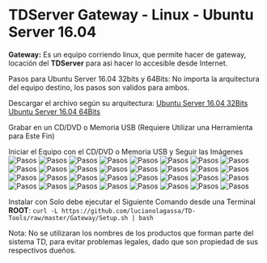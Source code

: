 # TDServer Gateway - Linux - Ubuntu Server 16.04

**Gateway:** Es un equipo corriendo linux, que permite hacer de gateway, locación del **TDServer** para asi hacer lo accesible desde Internet.

Pasos para Ubuntu Server 16.04 32bits y 64Bits: No importa la arquitectura del equipo destino, los pasos son validos para ambos.

Descargar el archivo según su arquitectura: [Ubuntu Server 16.04 32Bits](https://releases.ubuntu.com/16.04/ubuntu-16.04.6-server-i386.iso) [Ubuntu Server 16.04 64Bits](https://releases.ubuntu.com/16.04/ubuntu-16.04.6-server-amd64.iso)

Grabar en un CD/DVD o Memoria USB (Requiere Utilizar una Herramienta para Este Fin)

Iniciar el Equipo con el CD/DVD o Memoria USB y Seguir las Imágenes
![Pasos](https://raw.githubusercontent.com/lucianolagassa/TD-Tools/master/Gateway/Linux/Ubuntu-16.04/Capturas/Ubuntu-1604-Install001.png)
![Pasos](https://raw.githubusercontent.com/lucianolagassa/TD-Tools/master/Gateway/Linux/Ubuntu-16.04/Capturas/Ubuntu-1604-Install002.png)
![Pasos](https://raw.githubusercontent.com/lucianolagassa/TD-Tools/master/Gateway/Linux/Ubuntu-16.04/Capturas/Ubuntu-1604-Install003.png)
![Pasos](https://raw.githubusercontent.com/lucianolagassa/TD-Tools/master/Gateway/Linux/Ubuntu-16.04/Capturas/Ubuntu-1604-Install004.png)
![Pasos](https://raw.githubusercontent.com/lucianolagassa/TD-Tools/master/Gateway/Linux/Ubuntu-16.04/Capturas/Ubuntu-1604-Install005.png)
![Pasos](https://raw.githubusercontent.com/lucianolagassa/TD-Tools/master/Gateway/Linux/Ubuntu-16.04/Capturas/Ubuntu-1604-Install006.png)
![Pasos](https://raw.githubusercontent.com/lucianolagassa/TD-Tools/master/Gateway/Linux/Ubuntu-16.04/Capturas/Ubuntu-1604-Install007.png)
![Pasos](https://raw.githubusercontent.com/lucianolagassa/TD-Tools/master/Gateway/Linux/Ubuntu-16.04/Capturas/Ubuntu-1604-Install008.png)
![Pasos](https://raw.githubusercontent.com/lucianolagassa/TD-Tools/master/Gateway/Linux/Ubuntu-16.04/Capturas/Ubuntu-1604-Install009.png)
![Pasos](https://raw.githubusercontent.com/lucianolagassa/TD-Tools/master/Gateway/Linux/Ubuntu-16.04/Capturas/Ubuntu-1604-Install010.png)
![Pasos](https://raw.githubusercontent.com/lucianolagassa/TD-Tools/master/Gateway/Linux/Ubuntu-16.04/Capturas/Ubuntu-1604-Install011.png)
![Pasos](https://raw.githubusercontent.com/lucianolagassa/TD-Tools/master/Gateway/Linux/Ubuntu-16.04/Capturas/Ubuntu-1604-Install012.png)
![Pasos](https://raw.githubusercontent.com/lucianolagassa/TD-Tools/master/Gateway/Linux/Ubuntu-16.04/Capturas/Ubuntu-1604-Install013.png)
![Pasos](https://raw.githubusercontent.com/lucianolagassa/TD-Tools/master/Gateway/Linux/Ubuntu-16.04/Capturas/Ubuntu-1604-Install014.png)
![Pasos](https://raw.githubusercontent.com/lucianolagassa/TD-Tools/master/Gateway/Linux/Ubuntu-16.04/Capturas/Ubuntu-1604-Install015.png)
![Pasos](https://raw.githubusercontent.com/lucianolagassa/TD-Tools/master/Gateway/Linux/Ubuntu-16.04/Capturas/Ubuntu-1604-Install016.png)
![Pasos](https://raw.githubusercontent.com/lucianolagassa/TD-Tools/master/Gateway/Linux/Ubuntu-16.04/Capturas/Ubuntu-1604-Install017.png)
![Pasos](https://raw.githubusercontent.com/lucianolagassa/TD-Tools/master/Gateway/Linux/Ubuntu-16.04/Capturas/Ubuntu-1604-Install018.png)
![Pasos](https://raw.githubusercontent.com/lucianolagassa/TD-Tools/master/Gateway/Linux/Ubuntu-16.04/Capturas/Ubuntu-1604-Install019.png)
![Pasos](https://raw.githubusercontent.com/lucianolagassa/TD-Tools/master/Gateway/Linux/Ubuntu-16.04/Capturas/Ubuntu-1604-Install020.png)
![Pasos](https://raw.githubusercontent.com/lucianolagassa/TD-Tools/master/Gateway/Linux/Ubuntu-16.04/Capturas/Ubuntu-1604-Install021.png)
![Pasos](https://raw.githubusercontent.com/lucianolagassa/TD-Tools/master/Gateway/Linux/Ubuntu-16.04/Capturas/Ubuntu-1604-Install022.png)
![Pasos](https://raw.githubusercontent.com/lucianolagassa/TD-Tools/master/Gateway/Linux/Ubuntu-16.04/Capturas/Ubuntu-1604-Install023.png)
![Pasos](https://raw.githubusercontent.com/lucianolagassa/TD-Tools/master/Gateway/Linux/Ubuntu-16.04/Capturas/Ubuntu-1604-Install024.png)
![Pasos](https://raw.githubusercontent.com/lucianolagassa/TD-Tools/master/Gateway/Linux/Ubuntu-16.04/Capturas/Ubuntu-1604-Install025.png)
![Pasos](https://raw.githubusercontent.com/lucianolagassa/TD-Tools/master/Gateway/Linux/Ubuntu-16.04/Capturas/Ubuntu-1604-Install026.png)
![Pasos](https://raw.githubusercontent.com/lucianolagassa/TD-Tools/master/Gateway/Linux/Ubuntu-16.04/Capturas/Ubuntu-1604-Install027.png)
![Pasos](https://raw.githubusercontent.com/lucianolagassa/TD-Tools/master/Gateway/Linux/Ubuntu-16.04/Capturas/Ubuntu-1604-Install028.png)
![Pasos](https://raw.githubusercontent.com/lucianolagassa/TD-Tools/master/Gateway/Linux/Ubuntu-16.04/Capturas/Ubuntu-1604-Install029.png)
![Pasos](https://raw.githubusercontent.com/lucianolagassa/TD-Tools/master/Gateway/Linux/Ubuntu-16.04/Capturas/Ubuntu-1604-Install030.png)
![Pasos](https://raw.githubusercontent.com/lucianolagassa/TD-Tools/master/Gateway/Linux/Ubuntu-16.04/Capturas/Ubuntu-1604-Install031.png)
![Pasos](https://raw.githubusercontent.com/lucianolagassa/TD-Tools/master/Gateway/Linux/Ubuntu-16.04/Capturas/Ubuntu-1604-Install032.png)

Instalar con Solo debe ejecutar el Siguiente Comando desde una Terminal **ROOT**: `curl -L https://github.com/lucianolagassa/TD-Tools/raw/master/Gateway/Setup.sh | bash`

Nota: No se utilizaran los nombres de los productos que forman parte del sistema TD, para evitar problemas legales, dado que son propiedad de sus respectivos dueños.
